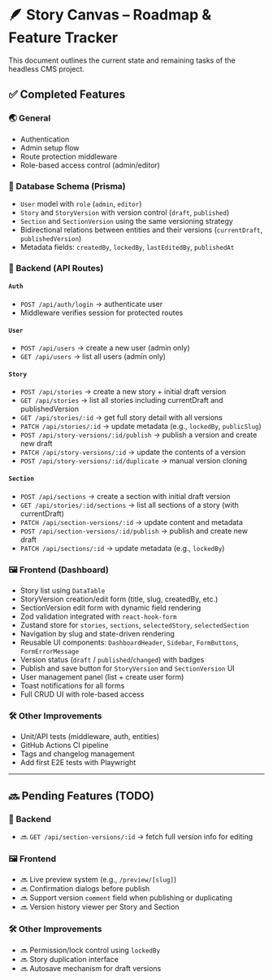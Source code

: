 # 🪶 Story Canvas – Roadmap & Feature Tracker

This document outlines the current state and remaining tasks of the headless CMS project.

## ✅ Completed Features

### 🌏 General
- Authentication
- Admin setup flow
- Route protection middleware
- Role-based access control (admin/editor)

### 🧠 Database Schema (Prisma)
- `User` model with `role` (`admin`, `editor`)
- `Story` and `StoryVersion` with version control (`draft`, `published`)
- `Section` and `SectionVersion` using the same versioning strategy
- Bidirectional relations between entities and their versions (`currentDraft`, `publishedVersion`)
- Metadata fields: `createdBy`, `lockedBy`, `lastEditedBy`, `publishedAt`

### 🧩 Backend (API Routes)

#### `Auth`
- `POST /api/auth/login` → authenticate user
- Middleware verifies session for protected routes

#### `User`
- `POST /api/users` → create a new user (admin only)
- `GET /api/users` → list all users (admin only)

#### `Story`
- `POST /api/stories` → create a new story + initial draft version
- `GET /api/stories` → list all stories including currentDraft and publishedVersion
- `GET /api/stories/:id` → get full story detail with all versions
- `PATCH /api/stories/:id` → update metadata (e.g., `lockedBy`, `publicSlug`)
- `POST /api/story-versions/:id/publish` → publish a version and create new draft
- `PATCH /api/story-versions/:id` → update the contents of a version
- `POST /api/story-versions/:id/duplicate` → manual version cloning

#### `Section`
- `POST /api/sections` → create a section with initial draft version
- `GET /api/stories/:id/sections` → list all sections of a story (with currentDraft)
- `PATCH /api/section-versions/:id` → update content and metadata
- `POST /api/section-versions/:id/publish` → publish and create new draft
- `PATCH /api/sections/:id` → update metadata (e.g., `lockedBy`)

### 🖼️ Frontend (Dashboard)
- Story list using `DataTable`
- StoryVersion creation/edit form (title, slug, createdBy, etc.)
- SectionVersion edit form with dynamic field rendering
- Zod validation integrated with `react-hook-form`
- Zustand store for `stories`, `sections`, `selectedStory`, `selectedSection`
- Navigation by slug and state-driven rendering
- Reusable UI components: `DashboardHeader`, `Sidebar`, `FormButtons`, `FormErrorMessage`
- Version status (`draft` / `published`/`changed`) with badges
- Publish and save button for `StoryVersion` and `SectionVersion` UI
- User management panel (list + create user form)
- Toast notifications for all forms
- Full CRUD UI with role-based access

### 🛠️ Other Improvements
- Unit/API tests (middleware, auth, entities)
- GitHub Actions CI pipeline
- Tags and changelog management
- Add first E2E tests with Playwright

---

## 🔜 Pending Features (TODO)

### 🧩 Backend
- 🔜 `GET /api/section-versions/:id` → fetch full version info for editing

### 🖼️ Frontend
- 🔜 Live preview system (e.g., `/preview/[slug]`)
- 🔜 Confirmation dialogs before publish
- 🔜 Support version `comment` field when publishing or duplicating
- 🔜 Version history viewer per Story and Section

### 🛠️ Other Improvements
- 🔜 Permission/lock control using `lockedBy`
- 🔜 Story duplication interface
- 🔜 Autosave mechanism for draft versions

